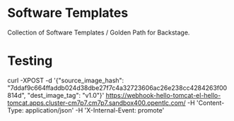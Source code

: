 # Software Templates

Collection of Software Templates / Golden Path for Backstage.


# Testing


curl -XPOST -d '{"source_image_hash": "7ddaf9c664ffaddb024d38dbe27f7c4a32723606ac26e238cc4284263f00814d", "dest_image_tag": "v1.0"}' https://webhook-hello-tomcat-el-hello-tomcat.apps.cluster-cm7p7.cm7p7.sandbox400.opentlc.com/ -H 'Content-Type: application/json' -H 'X-Internal-Event: promote'